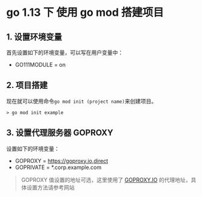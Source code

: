 # go 1.13 下 使用 go mod 搭建项目
## 1. 设置环境变量

首先设置如下的环境变量，可以写在用户变量中：

- GO111MODULE = on

## 2. 项目搭建

现在就可以使用命令`go mod init (project name)`来创建项目。

```shell
> go mod init example
```

## 3. 设置代理服务器 GOPROXY

设置如下的环境变量：

- GOPROXY = https://goproxy.io,direct
- GOPRIVATE = *.corp.example.com

> GOPROXY 值设置的地址可选，这里使用了 [GOPROXY.IO](https://goproxy.io) 的代理地址，具体设置方法请参考网站
